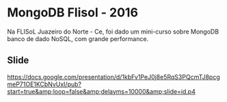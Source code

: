 # MongoDB Flisol - 2016
Na FLISoL Juazeiro do Norte - Ce, foi dado um mini-curso sobre MongoDB banco de dado NoSQL, com grande performance.

## Slide
https://docs.google.com/presentation/d/1kbFv1PeJ0j8e5RqS3PQcmTJ8pcgmeP71OE1KCbNvUxI/pub?start=true&amp;loop=false&amp;delayms=10000&amp;slide=id.p4
